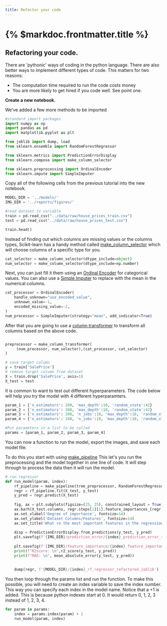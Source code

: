 ```yaml
---
title: Refactor your code
---
```

# {% $markdoc.frontmatter.title %}

## Refactoring your code. 

There are 'pythonic' ways of coding in the python language. There are also better ways to implement different types of code. This matters for two reasons: 
- The computation time required to run the code costs money
- You are more likely to get hired if you code well. See point one. 

**Create a new notebook.**

We've added a few more methods to be imported

```py
#standard import packages
import numpy as np
import pandas as pd
import matplotlib.pyplot as plt

from joblib import dump, load
from sklearn.ensemble import RandomForestRegressor

from sklearn.metrics import PredictionErrorDisplay
from sklearn.compose import make_column_selector

from sklearn.preprocessing import OrdinalEncoder
from sklearn.impute import SimpleImputer
```

Copy all of the following cells from the previous tutorial into the new notebook. 

```py
MODEL_DIR = '../models/'
IMG_DIR = '../reports/figures/'
```

```py
#read dataset to variable
train = pd.read_csv("../data/raw/house_prices_train.csv")
test = pd.read_csv("../data/raw/house_prices_test.csv")
```

```py
train.head()
```

Instead of finding out which columns are missing values or the columns types, Scikit-learn has a handy method called [make_column_selector](https://scikit-learn.org/stable/modules/generated/sklearn.compose.make_column_selector.html) which will choose columns of a specific type for you. 

```py
cat_selector = make_column_selector(dtype_include=object)
num_selector = make_column_selector(dtype_include=np.number)
```

Next, you can just fill it them using an [Ordinal Encoder](https://scikit-learn.org/stable/modules/generated/sklearn.preprocessing.OrdinalEncoder.html) for categorical values. You can also use a [Simple Imputer](https://scikit-learn.org/stable/modules/generated/sklearn.impute.SimpleImputer.html#sklearn.impute.SimpleImputer) to replace with the mean in the numerical columns. 

```py
cat_processor = OrdinalEncoder(
    handle_unknown="use_encoded_value",
    unknown_value=-1,
    encoded_missing_value=-2,
)
num_processor = SimpleImputer(strategy="mean", add_indicator=True)
```

After that you are going to use a [column transformer](https://scikit-learn.org/stable/modules/generated/sklearn.compose.make_column_transformer.html) to transform all columns based on the above code. 

```py

preprocessor = make_column_transformer(
     (num_processor, num_selector),(cat_processor, cat_selector)
)
```

```py
# save target column
y = train['SalePrice'] 
# remove target column from dataset
X = train.drop('SalePrice', axis=1)
X_test = test

```

It is common to want to test out different hyperparameters. The code below will help you try the model with 4 different hyperparamters. 

```py
param_1 = {'n_estimators': 200, 'max_depth':10, 'random_state':42}
param_2 = {'n_estimators': 300, 'max_depth':10, 'random_state':42}
param_3 = {'n_estimators': 200, 'n_jobs':10, 'max_depth':10, 'random_state':42}
param_4 = {'n_estimators': 100, 'n_jobs':10, 'max_depth':10, 'random_state':42}

#Put parameters in a list to be called
params = [param_1, param_2, param_3, param_4]
```

You can now a function to run the model, export the images, and save each model file. 

To do this you start with using [make_pipeline](https://scikit-learn.org/stable/modules/generated/sklearn.pipeline.make_pipeline.html) This let's you run the preprocessing and the model together in one line of code. It will step through to process the data then it will run the model. 

```py
# run regressor
def run_model(param, index):
    rf_pipeline = make_pipeline(tree_preprocessor, RandomForestRegressor().set_params(**param))
    regr = rf_pipeline.fit(X_test, y_test)
    y_pred = regr.predict(X_test)
    
    fig, ax = plt.subplots(figsize=(25, 25), constrained_layout = True)
    ax.barh(X_test.columns, regr.steps[1][1].feature_importances_[regr.steps[1][1].feature_importances_.argsort()][:80])
    ax.set_xlabel('Degree of importance', fontsize=14)
    ax.set_ylabel('Dataset Columns/Features', fontsize=14)
    ax.set_title('What re the most important features in the regression decision?', fontsize=28)
    
    disp = PredictionErrorDisplay.from_predictions(y_test, y_pred)
    plt.savefig(f'{IMG_DIR}/prediction_error/{index}_prediction_error_refactored.png')
    
    plt.savefig(f'{IMG_DIR}/feature_importance/{index}_feature_importance_refactored.png')
    print(f"R2score: \n",r2_score(y_test, y_pred))
    print(f"MAE: \n", mean_absolute_error(y_test, y_pred))
    
    
    dump(regr, f'{MODEL_DIR}/{index}_rf_regressor_refactored.joblib') 
```


You then loop through the params list and run the function. To make this possible, you will need to create an index variable to save the index number. This way you can specify each index in the model name. Notice that  a +1 is added. This is because python indexes start at 0. It would return 0, 1, 2, 3 instead of 1, 2, 3, 4. 

```py
for param in params:
    index = params.index(param) + 1
    run_model(param, index)
```
